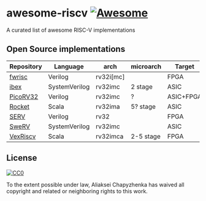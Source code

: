# awesome-riscv [![Awesome](https://awesome.re/badge.svg)](https://awesome.re)

A curated list of awesome RISC-V implementations

## Open Source implementations

|Repository|Language|arch|microarch|Target|License|
|-|-|-|-|-|-|
|[fwrisc](https://github.com/mballance/fwrisc-s)|Verilog|rv32i[mc]||FPGA|Apache2|
|[ibex](https://github.com/lowRISC/ibex)|SystemVerilog|rv32imc|2 stage|ASIC|Apache2|
|[PicoRV32](https://github.com/cliffordwolf/picorv32)|Verilog|rv32imc|?|ASIC+FPGA|ISC|
|[Rocket](https://github.com/chipsalliance/rocket-chip)|Scala|rv32ima|5? stage|ASIC|BSD|
|[SERV](https://github.com/olofk/serv)|Verilog|rv32||FPGA|ISC|
|[SweRV](https://github.com/chipsalliance/Cores-SweRV)|SystemVerilog|rv32imc||ASIC|Apache2|
|[VexRiscv](https://github.com/SpinalHDL/VexRiscv)|Scala|rv32imca|2-5 stage|FPGA|MIT|

## License

[![CC0](http://mirrors.creativecommons.org/presskit/buttons/88x31/svg/cc-zero.svg)](https://creativecommons.org/publicdomain/zero/1.0/)

To the extent possible under law, Aliaksei Chapyzhenka has waived all copyright and related or neighboring rights to this work.
